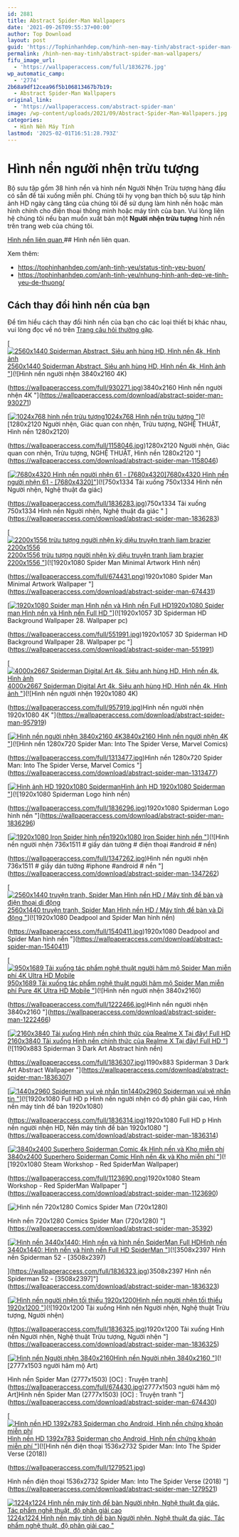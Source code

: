 ```yaml
---
id: 2881
title: Abstract Spider-Man Wallpapers
date: '2021-09-26T09:55:37+00:00'
author: Top Download
layout: post
guid: 'https://Tophinhanhdep.com/hinh-nen-may-tinh/abstract-spider-man-wallpapers/'
permalink: /hinh-nen-may-tinh/abstract-spider-man-wallpapers/
fifu_image_url:
  - 'https://wallpaperaccess.com/full/1836276.jpg'
wp_automatic_camp:
  - '2774'
2b68a9df12cea96f5b106813467b7b19:
  - Abstract Spider-Man Wallpapers
original_link:
  - 'https://wallpaperaccess.com/abstract-spider-man'
image: /wp-content/uploads/2021/09/Abstract-Spider-Man-Wallpapers.jpg
categories:
  - Hình Nền Máy Tính
lastmod: '2025-02-01T16:51:28.793Z'
---
```

# Hình nền người nhện trừu tượng

Bộ sưu tập gồm 38 hình nền và hình nền Người Nhện Trừu tượng hàng đầu có sẵn để tải xuống miễn phí. Chúng tôi hy vọng bạn thích bộ sưu tập hình ảnh HD ngày càng tăng của chúng tôi để sử dụng làm hình nền hoặc màn hình chính cho điện thoại thông minh hoặc máy tính của bạn. Vui lòng liên hệ chúng tôi nếu bạn muốn xuất bản một **Người nhện trừu tượng** hình nền trên trang web của chúng tôi.

[Hình nền liên quan ](#related) ## Hình nền liên quan.

   
 Xem thêm:

   
- <https://tophinhanhdep.com/anh-tinh-yeu/status-tinh-yeu-buon/>
- <https://tophinhanhdep.com/anh-tinh-yeu/nhung-hinh-anh-dep-ve-tinh-yeu-de-thuong/>

## Cách thay đổi hình nền của bạn

Để tìm hiểu cách thay đổi hình nền của bạn cho các loại thiết bị khác nhau, vui lòng đọc về nó trên [Trang câu hỏi thường gặp](https://tophinhanhdep.com/faq/).

  
[[![2560x1440 Spiderman Abstract, Siêu anh hùng HD, Hình nền 4k, Hình ảnh](https://wallpaperaccess.com/full/1836276.jpg)2560x1440 Spiderman Abstract, Siêu anh hùng HD, Hình nền 4k, Hình ảnh "](https://wallpaperaccess.com/download/abstract-spider-man-1836276)](![Hình nền người nhện 3840x2160 4K)

(https://wallpaperaccess.com/full/930271.jpg)3840x2160 Hình nền người nhện 4K "](https://wallpaperaccess.com/download/abstract-spider-man-930271)

[[![1024x768 hình nền trừu tượng](https://wallpaperaccess.com/full/1836278.jpg)1024x768 Hình nền trừu tượng "](https://wallpaperaccess.com/download/abstract-spider-man-1836278)](![1280x2120 Người nhện, Giác quan con nhện, Trừu tượng, NGHỆ THUẬT, Hình nền 1280x2120)

(https://wallpaperaccess.com/full/1158046.jpg)1280x2120 Người nhện, Giác quan con nhện, Trừu tượng, NGHỆ THUẬT, Hình nền 1280x2120 "](https://wallpaperaccess.com/download/abstract-spider-man-1158046)

 [[![7680x4320 Hình nền người nhện 61 - [7680x4320]](https://wallpaperaccess.com/full/1836281.jpg)7680x4320 Hình nền người nhện 61 - \[7680x4320\]"](https://wallpaperaccess.com/download/abstract-spider-man-1836281)](![750x1334 Tải xuống 750x1334 Hình nền Người nhện, Nghệ thuật đa giác)

(https://wallpaperaccess.com/full/1836283.jpg)750x1334 Tải xuống 750x1334 Hình nền Người nhện, Nghệ thuật đa giác " ](https://wallpaperaccess.com/download/abstract-spider-man-1836283)

[[![2200x1556 trừu tượng người nhện kỳ ​​diệu truyện tranh liam brazier 2200x1556](https://wallpaperaccess.com/full/1835924.jpg)2200x1556 trừu tượng người nhện kỳ ​​diệu truyện tranh liam brazier 2200x1556 "](https://wallpaperaccess.com/download/abstract-spider-man-1835924)](![1920x1080 Spider Man Minimal Artwork Hình nền)

(https://wallpaperaccess.com/full/674431.png)1920x1080 Spider Man Minimal Artwork Wallpaper "](https://wallpaperaccess.com/download/abstract-spider-man-674431)

[[![1920x1080 Spider man Hình nền và Hình nền Full HD](https://wallpaperaccess.com/full/88386.jpg)1920x1080 Spider man Hình nền và Hình nền Full HD "](https://wallpaperaccess.com/download/abstract-spider-man-88386)](![1920x1057 3D Spiderman HD Background Wallpaper 28. Wallpaper pc)

(https://wallpaperaccess.com/full/551991.jpg)1920x1057 3D Spiderman HD Background Wallpaper 28. Wallpaper pc "](https://wallpaperaccess.com/download/abstract-spider-man-551991)

[[![4000x2667 Spiderman Digital Art 4k, Siêu anh hùng HD, Hình nền 4k, Hình ảnh](https://wallpaperaccess.com/full/674334.jpg)4000x2667 Spiderman Digital Art 4k, Siêu anh hùng HD, Hình nền 4k, Hình ảnh "](https://wallpaperaccess.com/download/abstract-spider-man-674334)](![Hình nền người nhện 1920x1080 4K)

(https://wallpaperaccess.com/full/957919.jpg)Hình nền người nhện 1920x1080 4K "](https://wallpaperaccess.com/download/abstract-spider-man-957919)

[[![Hình nền người nhện 3840x2160 4K](https://wallpaperaccess.com/full/1836289.jpg)3840x2160 Hình nền người nhện 4K "](https://wallpaperaccess.com/download/abstract-spider-man-1836289)](![Hình nền 1280x720 Spider Man: Into The Spider Verse, Marvel Comics)

(https://wallpaperaccess.com/full/1313477.jpg)Hình nền 1280x720 Spider Man: Into The Spider Verse, Marvel Comics "](https://wallpaperaccess.com/download/abstract-spider-man-1313477)

[[![Hình ảnh HD 1920x1080 Spiderman](https://wallpaperaccess.com/full/1836295.jpg)Hình ảnh HD 1920x1080 Spiderman "](https://wallpaperaccess.com/download/abstract-spider-man-1836295)](![1920x1080 Spiderman Logo hình nền)

(https://wallpaperaccess.com/full/1836296.jpg)1920x1080 Spiderman Logo hình nền "](https://wallpaperaccess.com/download/abstract-spider-man-1836296)

[[![1920x1080 Iron Spider hình nền](https://wallpaperaccess.com/full/88408.jpg)1920x1080 Iron Spider hình nền "](https://wallpaperaccess.com/download/abstract-spider-man-88408)](![Hình nền người nhện 736x1511 # giấy dán tường # điện thoại #android # nền)

(https://wallpaperaccess.com/full/1347262.jpg)Hình nền người nhện 736x1511 # giấy dán tường #iphone #android # nền "](https://wallpaperaccess.com/download/abstract-spider-man-1347262)

[[![2560x1440 truyện tranh, Spider Man Hình nền HD / Máy tính để bàn và điện thoại di động](https://wallpaperaccess.com/full/1836300.jpg)2560x1440 truyện tranh, Spider Man Hình nền HD / Máy tính để bàn và Di động "](https://wallpaperaccess.com/download/abstract-spider-man-1836300)](![1920x1080 Deadpool and Spider Man hình nền)

(https://wallpaperaccess.com/full/1540411.jpg)1920x1080 Deadpool and Spider Man hình nền "](https://wallpaperaccess.com/download/abstract-spider-man-1540411)

[[![950x1689 Tải xuống tác phẩm nghệ thuật người hâm mộ Spider Man miễn phí 4K Ultra HD Mobile](https://wallpaperaccess.com/full/1736412.jpg)950x1689 Tải xuống tác phẩm nghệ thuật người hâm mộ Spider Man miễn phí Pure 4K Ultra HD Mobile "](https://wallpaperaccess.com/download/abstract-spider-man-1736412)](![Hình nền người nhện 3840x2160)

(https://wallpaperaccess.com/full/1222466.jpg)Hình nền người nhện 3840x2160 "](https://wallpaperaccess.com/download/abstract-spider-man-1222466)

[[![2160x3840 Tải xuống Hình nền chính thức của Realme X Tại đây!  Full HD](https://wallpaperaccess.com/full/1836022.jpg)2160x3840 Tải xuống Hình nền chính thức của Realme X Tại đây! Full HD "](https://wallpaperaccess.com/download/abstract-spider-man-1836022)](![1190x883 Spiderman 3 Dark Art Abstract hình nền)

(https://wallpaperaccess.com/full/1836307.jpg)1190x883 Spiderman 3 Dark Art Abstract Wallpaper "](https://wallpaperaccess.com/download/abstract-spider-man-1836307)

[[![1440x2960 ​​Spiderman vui vẻ nhắn tin](https://wallpaperaccess.com/full/1836311.jpg)1440x2960 ​​Spiderman vui vẻ nhắn tin "](https://wallpaperaccess.com/download/abstract-spider-man-1836311)](![1920x1080 Full HD p Hình nền người nhện có độ phân giải cao, Hình nền máy tính để bàn 1920x1080)

(https://wallpaperaccess.com/full/1836314.jpg)1920x1080 Full HD p Hình nền người nhện HD, Nền máy tính để bàn 1920x1080 "](https://wallpaperaccess.com/download/abstract-spider-man-1836314)

[[![3840x2400 Superhero Spiderman Comic 4k Hình nền và Kho miễn phí](https://wallpaperaccess.com/full/350727.jpg)3840x2400 Superhero Spiderman Comic Hình nền 4k và Kho miễn phí "](https://wallpaperaccess.com/download/abstract-spider-man-350727)](![1920x1080 Steam Workshop - Red SpiderMan Wallpaper)

(https://wallpaperaccess.com/full/1123690.png)1920x1080 Steam Workshop - Red SpiderMan Wallpaper "](https://wallpaperaccess.com/download/abstract-spider-man-1123690)

[![Hình nền 720x1280 Comics Spider Man (720x1280)](https://wallpaperaccess.com/full/35392.jpg)

Hình nền 720x1280 Comics Spider Man (720x1280) "](https://wallpaperaccess.com/download/abstract-spider-man-35392)

[[![Hình nền 3440x1440: Hình nền và hình nền SpiderMan Full HD](https://wallpaperaccess.com/full/1836319.jpg)Hình nền 3440x1440: Hình nền và hình nền Full HD SpiderMan "](https://wallpaperaccess.com/download/abstract-spider-man-1836319)](![3508x2397 Hình nền Spiderman 52 - [3508x2397)

](https://wallpaperaccess.com/full/1836323.jpg)3508x2397 Hình nền Spiderman 52 - \[3508x2397\]"](https://wallpaperaccess.com/download/abstract-spider-man-1836323)

[[![Hình nền người nhện tối thiểu 1920x1200](https://wallpaperaccess.com/full/1836324.jpg)Hình nền người nhện tối thiểu 1920x1200 "](https://wallpaperaccess.com/download/abstract-spider-man-1836324)](![1920x1200 Tải xuống Hình nền Người nhện, Nghệ thuật Trừu tượng, Người nhện)

(https://wallpaperaccess.com/full/1836325.jpg)1920x1200 Tải xuống Hình nền Người nhện, Nghệ thuật Trừu tượng, Người nhện "](https://wallpaperaccess.com/download/abstract-spider-man-1836325)

[[![Hình nền Người nhện 3840x2160](https://wallpaperaccess.com/full/1836329.jpg)Hình nền Người nhện 3840x2160 "](https://wallpaperaccess.com/download/abstract-spider-man-1836329)](![2777x1503 người hâm mộ Art)

Hình nền Spider Man (2777x1503) [OC] : Truyện tranh](https://wallpaperaccess.com/full/674430.jpg)2777x1503 người hâm mộ Art\]Hình nền Spider Man (2777x1503) \[OC\] : Truyện tranh "](https://wallpaperaccess.com/download/abstract-spider-man-674430)

[[![Hình nền HD 1392x783 Spiderman cho Android, Hình nền chứng khoán miễn phí](https://wallpaperaccess.com/full/1836330.jpg)Hình nền HD 1392x783 Spiderman cho Android, Hình nền chứng khoán miễn phí "](https://wallpaperaccess.com/download/abstract-spider-man-1836330)](![Hình nền điện thoại 1536x2732 Spider Man: Into The Spider Verse (2018))

(https://wallpaperaccess.com/full/1279521.jpg)

Hình nền điện thoại 1536x2732 Spider Man: Into The Spider Verse (2018) "](https://wallpaperaccess.com/download/abstract-spider-man-1279521)

[![1224x1224 Hình nền máy tính để bàn Người nhện, Nghệ thuật đa giác, Tác phẩm nghệ thuật, độ phân giải cao](https://wallpaperaccess.com/full/1537240.jpg)1224x1224 Hình nền máy tính để bàn Người nhện, Nghệ thuật đa giác, Tác phẩm nghệ thuật, độ phân giải cao "](https://wallpaperaccess.com/download/abstract-spider-man-1537240)

